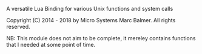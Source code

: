 A versatile Lua Binding for various Unix functions and system calls

Copyright (C) 2014 - 2018 by Micro Systems Marc Balmer.
All rights reserved.

NB: This module does not aim to be complete, it mereley contains functions
that I needed at some point of time.

